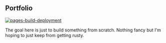 ## Portfolio
[![pages-build-deployment](https://github.com/dexhowl/my-portfolio/actions/workflows/pages/pages-build-deployment/badge.svg?branch=main)](https://github.com/dexhowl/my-portfolio/actions/workflows/pages/pages-build-deployment)

The goal here is just to build something from scratch. Nothing fancy but I'm hoping to just keep from getting rusty. 
